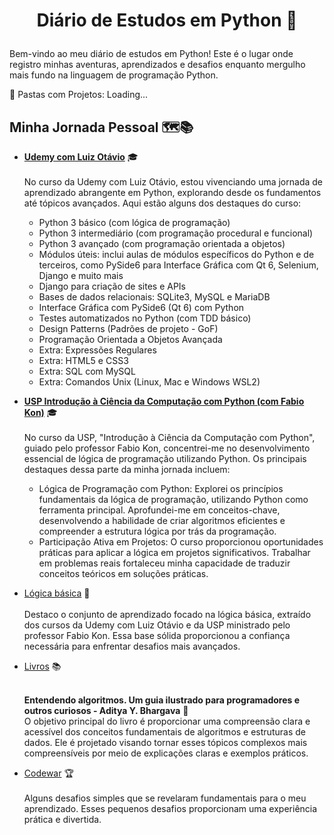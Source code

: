 # <p align="center">Diário de Estudos em Python 🚀</p>

Bem-vindo ao meu diário de estudos em Python! Este é o lugar onde registro minhas aventuras, aprendizados e desafios enquanto mergulho mais fundo na linguagem de programação Python.


📂 Pastas com Projetos: Loading...


## Minha Jornada Pessoal 🗺️📚

- **[Udemy com Luiz Otávio](https://github.com/PabloAlves99/Python/tree/main/Estudos/Udemy)** 🎓 <br><br>
     No curso da Udemy com Luiz Otávio, estou vivenciando uma jornada de aprendizado abrangente em Python, explorando desde os fundamentos até tópicos avançados. Aqui estão alguns dos destaques do curso:
    - Python 3 básico (com lógica de programação)
    - Python 3 intermediário (com programação procedural e funcional)
    - Python 3 avançado (com programação orientada a objetos)
    - Módulos úteis: inclui aulas de módulos específicos do Python e de terceiros, como PySide6 para Interface Gráfica com Qt 6, Selenium, Django e muito mais
    - Django para criação de sites e APIs
    - Bases de dados relacionais: SQLite3, MySQL e MariaDB
    - Interface Gráfica com PySide6 (Qt 6) com Python
    - Testes automatizados no Python (com TDD básico)
    - Design Patterns (Padrões de projeto - GoF)
    - Programação Orientada a Objetos Avançada
    - Extra: Expressões Regulares
    - Extra: HTML5 e CSS3
    - Extra: SQL com MySQL
    - Extra: Comandos Unix (Linux, Mac e Windows WSL2)
  
- **[USP Introdução à Ciência da Computação com Python (com Fabio Kon)](https://github.com/PabloAlves99/Python/tree/main/Estudos/Universidade%20de%20S%C3%A3o%20Paulo)** 🎓 <br><br>
    No curso da USP, "Introdução à Ciência da Computação com Python", guiado pelo professor Fabio Kon, concentrei-me no desenvolvimento essencial de lógica de programação utilizando Python. Os principais destaques dessa parte da minha jornada incluem:
    - Lógica de Programação com Python: Explorei os princípios fundamentais da lógica de programação, utilizando Python como ferramenta principal. Aprofundei-me em conceitos-chave, desenvolvendo a habilidade de criar algoritmos eficientes e compreender a estrutura lógica por trás da programação.
    - Participação Ativa em Projetos: O curso proporcionou oportunidades práticas para aplicar a lógica em projetos significativos. Trabalhar em problemas reais fortaleceu minha capacidade de traduzir conceitos teóricos em soluções práticas.

- [Lógica básica](https://github.com/PabloAlves99/Python/tree/main/Estudos/logica_basica) 🧠<br><br>
  Destaco o conjunto de aprendizado focado na lógica básica, extraído dos cursos da Udemy com Luiz Otávio e da USP ministrado pelo professor Fabio Kon.
  Essa base sólida proporcionou a confiança necessária para enfrentar desafios mais avançados.


- [Livros](https://github.com/PabloAlves99/Python/tree/main/Estudos/livros) 📚<br><br>

  **Entendendo algoritmos. Um guia ilustrado para programadores e outros curiosos - Aditya Y. Bhargava** 📖<br>
   O objetivo principal do livro é proporcionar uma compreensão clara e acessível dos conceitos fundamentais de algoritmos e estruturas de dados. Ele é projetado visando tornar esses tópicos complexos mais compreensíveis por meio de explicações claras e exemplos práticos.<!-- O livro é amplamente utilizado como uma introdução sólida à ciência da computação e algoritmos para estudantes e entusiastas da programação. -->
    <!--- Busca Binária: Um algoritmo eficiente para encontrar um elemento em uma lista ordenada.
    - Ordenação Rápida (Quicksort): Um algoritmo de ordenação eficiente com aplicação prática.
    - Programação Dinâmica: Uma técnica para resolver problemas dividindo-os em subproblemas menores.
    - Algoritmo de Dijkstra: Um algoritmo de caminho mais curto em grafos ponderados.
    - Algoritmo de Kruskal: Um algoritmo de árvore geradora mínima para encontrar a árvore que abrange todos os vértices com o peso total mínimo.
    - Algoritmo de Bellman-Ford: Um algoritmo de caminho mais curto em grafos que pode lidar com arestas ponderadas negativamente.
    - Hashing e Tabelas Hash: Técnicas para associar chaves a valores em uma estrutura de dados eficiente.
    - Grafos e Algoritmo de Busca em Largura (BFS): Exploração de estruturas de grafos e um algoritmo de busca em largura.
    - Programação Linear: Uma técnica para otimização de problemas lineares.-->

- [Codewar](https://github.com/PabloAlves99/Python/tree/main/Estudos/codewar) 🏆<br><br>
  Alguns desafios simples que se revelaram fundamentais para o meu aprendizado. Esses pequenos desafios proporcionam uma experiência prática e divertida.
